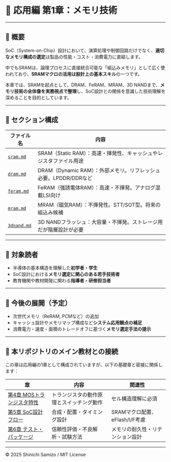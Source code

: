 # 💾 応用編 第1章：メモリ技術

---

## 📘 概要

SoC（System-on-Chip）設計において、演算処理や制御回路だけでなく、**適切なメモリ構成の選定**は製品の性能・コスト・消費電力に直結します。

中でもSRAMは、論理プロセスに直接統合可能な「組込みメモリ」として広く使われており、**SRAMマクロの活用は設計上の基本スキル**の一つです。

本章では、SRAMを起点として、DRAM、FeRAM、MRAM、3D NANDまで、**メモリ技術の全体像を実務視点で整理**し、SoC設計との関係を意識した技術理解を深めることを目的としています。

---

## 📂 セクション構成

| ファイル名 | 内容 |
|------------|------|
| [`sram.md`](./sram.md)       | SRAM（Static RAM）：高速・揮発性、キャッシュやレジスタファイル用途 |
| [`dram.md`](./dram.md)       | DRAM（Dynamic RAM）：外部メモリ。リフレッシュ必要。LPDDR/DDRなど |
| [`feram.md`](./feram.md)     | FeRAM（強誘電体RAM）：高速・不揮発。アナログ混載LSI向け |
| [`mram.md`](./mram.md)       | MRAM（磁気RAM）：不揮発性。STT/SOT型。将来の組込み候補 |
| [`3dnand.md`](./3dnand.md)   | 3D NANDフラッシュ：大容量・不揮発。ストレージ用だが階層設計が必要 |

---

## 🎯 対象読者

- 半導体の基本構造を理解した**初学者・学生**
- SoC設計における**メモリ選定に関心のある若手技術者**
- 教育機関や教材開発に関わる**指導者・研修担当者**

---

## 🔧 今後の展開（予定）

- 次世代メモリ（ReRAM, PCMなど）の追加  
- キャッシュ設計やメモリマップ構成など**システム応用観点の補足**  
- 消費電力・速度・面積のトレードオフに基づく**メモリ選定手法の提示**

---

## 🔗 本リポジトリのメイン教材との接続

この章は応用編の1章として構成されていますが、以下の基礎章と密接に関係します：

| 章 | 内容 | 関連性 |
|----|------|--------|
| [第4章 MOSトランジスタ特性](../../chapter4_mos_characteristics/) | トランジスタの動作原理とスイッチング動作 | セル構造理解に必須 |
| [第5章 SoC設計フロー](../../chapter5_soc_design_flow/) | 合成・配置・タイミング設計 | SRAMマクロ配置、eFlash/I/F考慮 |
| [第6章 テスト・パッケージ](../../chapter6_test_and_package/) | 信頼性評価・不良解析・試験方法 | メモリの耐久性・リテンション設計 |

---

© 2025 Shinichi Samizo / MIT License
